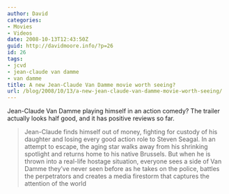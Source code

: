 ```yaml
---
author: David
categories:
- Movies
- Videos
date: 2008-10-13T12:43:50Z
guid: http://davidmoore.info/?p=26
id: 26
tags:
- jcvd
- jean-claude van damme
- van damme
title: A new Jean-Claude Van Damme movie worth seeing?
url: /blog/2008/10/13/a-new-jean-claude-van-damme-movie-worth-seeing/
---
```


Jean-Claude Van Damme playing himself in an action comedy? The trailer actually looks half good, and it has positive reviews so far.

> Jean-Claude finds himself out of money, fighting for custody of his daughter and losing every good action role to Steven Seagal. In an attempt to escape, the aging star walks away from his shrinking spotlight and returns home to his native Brussels. But when he is thrown into a real-life hostage situation, everyone sees a side of Van Damme they’ve never seen before as he takes on the police, battles the perpetrators and creates a media firestorm that captures the attention of the world